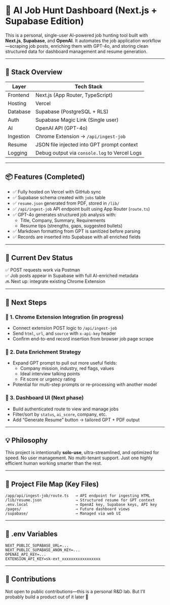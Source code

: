 # 💼 AI Job Hunt Dashboard (Next.js + Supabase Edition)

This is a personal, single-user AI-powered job hunting tool built with **Next.js**, **Supabase**, and **OpenAI**. It automates the job application workflow—scraping job posts, enriching them with GPT-4o, and storing clean structured data for dashboard management and resume generation.

---

## 🧱 Stack Overview

| Layer       | Tech Stack                                |
|------------|--------------------------------------------|
| Frontend   | Next.js (App Router, TypeScript)           |
| Hosting    | Vercel                                     |
| Database   | Supabase (PostgreSQL + RLS)                |
| Auth       | Supabase Magic Link (Single user)          |
| AI         | OpenAI API (GPT-4o)                        |
| Ingestion  | Chrome Extension → `/api/ingest-job`       |
| Resume     | JSON file injected into GPT prompt context |
| Logging    | Debug output via `console.log` to Vercel Logs |

---

## 📦 Features (Completed)

- ✅ Fully hosted on Vercel with GitHub sync
- ✅ Supabase schema created with `jobs` table
- ✅ `resume.json` generated from PDF, stored in `/lib/`
- ✅ `/api/ingest-job` API endpoint built using App Router (`route.ts`)
- ✅ GPT-4o generates structured job analysis with:
  - Title, Company, Summary, Requirements
  - Resume tips (strengths, gaps, suggested bullets)
- ✅ Markdown formatting from GPT is sanitized before parsing
- ✅ Records are inserted into Supabase with all enriched fields

---

## 🥪 Current Dev Status

✅ POST requests work via Postman  
✅ Job posts appear in Supabase with full AI-enriched metadata  
🔜 Next up: integrate existing Chrome Extension

---

## 🔧 Next Steps

### 🔹 1. Chrome Extension Integration (in progress)
- Connect extension POST logic to `/api/ingest-job`
- Send `html`, `url`, and `source` with `x-api-key` header
- Confirm end-to-end record insertion from browser job page scrape

### 🔹 2. Data Enrichment Strategy
- Expand GPT prompt to pull out more useful fields:
  - Company mission, industry, red flags, values
  - Ideal interview talking points
  - Fit score or urgency rating
- Potential for multi-step prompts or re-processing with another model

### 🔹 3. Dashboard UI (Next phase)
- Build authenticated route to view and manage jobs
- Filter/sort by `status`, `ai_score`, company, etc.
- Add “Generate Resume” button → tailored GPT + PDF output

---

## 💡 Philosophy

This project is intentionally **solo-use**, ultra-streamlined, and optimized for speed. No user management. No multi-tenant support. Just one highly efficient human working smarter than the rest.

---

## 📁 Project File Map (Key Files)

```
/app/api/ingest-job/route.ts   → API endpoint for ingesting HTML
/lib/resume.json               → Structured resume for GPT context
.env.local                     → OpenAI key, Supabase keys, API key
/pages/                        → Future dashboard views
/supabase/                     → Managed via web UI
```

---

## 🔐 .env Variables

```env
NEXT_PUBLIC_SUPABASE_URL=...
NEXT_PUBLIC_SUPABASE_ANON_KEY=...
OPENAI_API_KEY=...
EXTENSION_API_KEY=sk-ext_xxxxxxxxxxxxxxxxx
```

---

## 🤝 Contributions

Not open to public contributions—this is a personal R&D lab. But I’ll probably build a product out of it later 🤪

